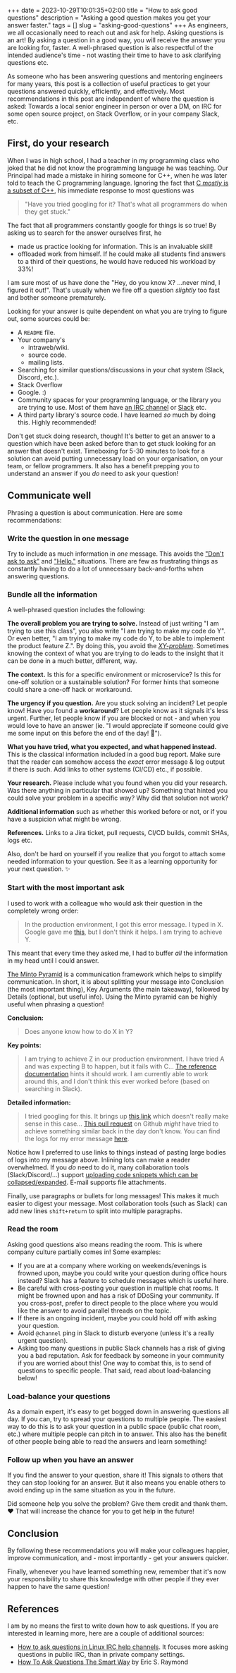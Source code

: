 +++ 
date = 2023-10-29T10:01:35+02:00
title = "How to ask good questions"
description = "Asking a good question makes you get your answer faster."
tags = []
slug = "asking-good-questions"
+++
As engineers, we all occasionally need to reach out and ask for help. Asking
questions is an art! By asking a question in a good way, you will receive the
answer you are looking for, faster. A well-phrased question is also respectful
of the intended audience's time - not wasting their time to have to ask
clarifying questions etc.

As someone who has been answering questions and mentoring engineers for many
years, this post is a collection of useful practices to get your questions
answered quickly, efficiently, and effectively. Most recommendations in this
post are independent of where the question is asked: Towards a local senior
engineer in person or over a DM, on IRC for some open source project, on Stack
Overflow, or in your company Slack, etc.

## First, do your research

When I was in high school, I had a teacher in my programming class who joked
that he did not know the programming language he was teaching. Our Principal
had made a mistake in hiring someone for C++, when he was later told to teach
the C programming language. Ignoring the fact that [C _mostly_ is a subset of
C++][c-c++], his immediate response to most questions was

> "Have you tried googling for it? That's what all programmers do when they get
> stuck."

The fact that all programmers constantly google for things is so true! By
asking us to search for the answer ourselves first, he

 * made us practice looking for information. This is an invaluable skill!
 * offloaded work from himself. If he could make all students find answers to a
   third of their questions, he would have reduced his workload by 33%!

I am sure most of us have done the "Hey, do you know X? ...never mind, I
figured it out!". That's usually when we fire off a question _slightly_ too
fast and bother someone prematurely.

[c-c++]: https://isocpp.org/wiki/faq/c#is-c-a-subset

Looking for your answer is quite dependent on what you are trying to figure
out, some sources could be:

 * A `README` file.
 * Your company's
   * intraweb/wiki.
   * source code.
   * mailing lists.
 * Searching for similar questions/discussions in your chat system (Slack,
   Discord, etc.).
 * Stack Overflow
 * Google. :)
 * Community spaces for your programming language, or the library you are
   trying to use. Most of them have [an IRC channel][cassandra-irc] or
   [Slack][gopher-slack] etc.
 * A third party library's source code. I have learned _so_ much by doing this.
   Highly recommended!

[gopher-slack]: https://invite.slack.golangbridge.org/
[cassandra-irc]: https://cwiki.apache.org/confluence/display/CASSANDRA2/IRC

Don't get stuck doing research, though! It's better to get an answer to a
question which have been asked before than to get stuck looking for an answer
that doesn't exist. Timeboxing for 5-30 minutes to look for a solution can
avoid putting unnecessary load on your organisation, on your team, or fellow
programmers. It also has a benefit prepping you to understand an answer if you
_do_ need to ask your question!

## Communicate well

Phrasing a question is about communication. Here are some recommendations:

### Write the question in one message

Try to include as much information in _one_ message. This avoids the ["Don't
ask to ask"][dont-ask-to-ask] and ["Hello."][nohello] situations.  There are
few as frustrating things as constantly having to do a lot of unnecessary
back-and-forths when answering questions.

[dont-ask-to-ask]: https://dontasktoask.com
[nohello]: https://nohello.net

### Bundle all the information

A well-phrased question includes the following:

**The overall problem you are trying to solve.** Instead of just writing "I am
trying to use this class", you also write "I am trying to make my code do Y".
Or even better, "I am trying to make my code do Y, to be able to implement the
product feature Z.". By doing this, you avoid the [_XY-problem_][xy-problem].
Sometimes knowing the context of what you are trying to do leads to the insight
that it can be done in a much better, different, way.

**The context.** Is this for a specific environment or microservice? Is this
for one-off solution or a sustainable solution? For former hints that someone
could share a one-off hack or workaround.

**The urgency if you question.** Are you stuck solving an incident? Let people
know! Have you found a **workaround**? Let people know as it signals it's less
urgent. Further, let people know if you are blocked or not - and when you would
love to have an answer (ie. "I would appreciate if someone could give me some
input on this before the end of the day! 🙏").

**What you have tried, what you expected, and what happened instead.** This is
the classical information included in a good bug report. Make sure that the
reader can somehow access the _exact_ error message & log output if there is
such. Add links to other systems (CI/CD) etc., if possible.

**Your research.** Please include what you found when you did your research.
Was there anything in particular that showed up? Something that hinted you
could solve your problem in a specific way? Why did that solution not work?

**Additional information** such as whether this worked before or not, or if you
have a suspicion what might be wrong.

**References.** Links to a Jira ticket, pull requests, CI/CD builds, commit
SHAs, logs etc.

Also, don't be hard on yourself if you realize that you forgot to attach some
needed information to your question. See it as a learning opportunity for your
next question. ✨

[xy-problem]: https://xyproblem.info

### Start with the most important ask

I used to work with a colleague who would ask their question in the completely
wrong order:

> In the production environment, I got this error message. I typed in X. Google
> gave me [this][placeholder-link], but I don't think it helps. I am trying to
> achieve Y.

This meant that every time they asked me, I had to buffer _all_ the information
in my head until I could answer.

[The Minto Pyramid][minto] is a communication framework which helps to simplify
communication. In short, it is about splitting your message into Conclusion
(the most important thing), Key Arguments (the main takeaway), followed by
Details (optional, but useful info). Using the Minto pyramid can be highly
useful when phrasing a question!

**Conclusion:**

> Does anyone know how to do X in Y?

**Key points:**

> I am trying to achieve Z in our production environment. I have tried A and
> was expecting B to happen, but it fails with C... [The reference
> documentation][placeholder-link] hints it should work. I am currently able to
> work around this, and I don't think this ever worked before (based on searching
> in Slack).

**Detailed information:**

> I tried googling for this. It brings up [this link][placeholder-link] which
> doesn't really make sense in this case... [This pull request][placeholder-link]
> on Github _might_ have tried to achieve something similar back in the day don't
> know. You can find the logs for my error message [here][placeholder-link].

Notice how I preferred to use links to things instead of pasting large bodies
of logs into my message above. Inlining lots can make a reader overwhelmed. If
you _do_ need to do it, many collaboration tools (Slack/Discord/...) support
[uploading code snippets which can be collapsed/expanded][slack-snippet].
E-mail supports file attachments.

[minto]: https://untools.co/minto-pyramid
[slack-snippet]: https://slack.com/intl/en-se/slack-tips/share-code-snippets

Finally, use paragraphs or bullets for long messages! This makes it much easier
to digest your message. Most collaboration tools (such as Slack) can add new
lines `shift+return` to split into multiple paragraphs.

### Read the room

Asking good questions also means reading the room. This is where company
culture partially comes in! Some examples:

 * If you are at a company where working on weekends/evenings is frowned upon,
   maybe you could write your question during office hours instead? Slack has a
   feature to schedule messages which is useful here.
 * Be careful with cross-posting your question in multiple chat rooms. It might
   be frowned upon and has a risk of DDoSing your community. If you cross-post,
   prefer to direct people to the place where you would like the answer to
   avoid parallel threads on the topic.
 * If there is an ongoing incident, maybe you could hold off with asking your
   question.
 * Avoid `@channel` ping in Slack to disturb everyone (unless it's a really
   urgent question).
 * Asking too many questions in public Slack channels has a risk of giving you
   a bad reputation. Ask for feedback by someone in your community if you are
   worried about this! One way to combat this, is to send of questions to
   specific people. That said, read about load-balancing below!

### Load-balance your questions

As a domain expert, it's easy to get bogged down in answering questions all
day. If you can, try to spread your questions to multiple people. The easiest
way to do this is to ask your question in a public space (public chat room,
etc.) where multiple people can pitch in to answer. This also has the benefit
of other people being able to read the answers and learn something!

### Follow up when you have an answer

If you find the answer to your question, share it! This signals to others that
they can stop looking for an answer. But it also means you enable others to
avoid ending up in the same situation as you in the future.

Did someone help you solve the problem? Give them credit and thank them. ❤️ That
will increase the chance for you to get help in the future!

## Conclusion

By following these recommendations you will make your colleagues happier,
improve communication, and - most importantly - get your answers quicker.

Finally, whenever you have learned something new, remember that it's now your
responsibility to share this knowledge with other people if they ever happen to
have the same question!

## References

I am by no means the first to write down how to ask questions. If you are
interested in learning more, here are a couple of additional sources:

 * [How to ask questions in Linux IRC help channels][linux-questions]. It
   focuses more asking questions in public IRC, than in private company
   settings.
 * [How To Ask Questions The Smart Way][questions-the-smart-way] by Eric S.
   Raymond

[questions-the-smart-way]: http://www.catb.org/~esr/faqs/smart-questions.html
[linux-questions]: http://www.sabi.co.uk/Notes/linuxHelpAsk.html

[placeholder-link]: https://example.com/
